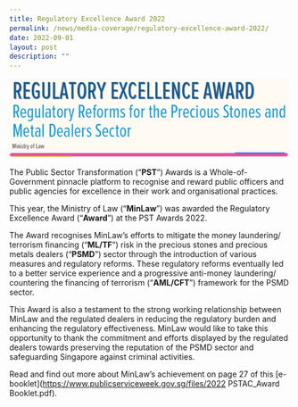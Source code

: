 ```yaml
---
title: Regulatory Excellence Award 2022
permalink: /news/media-coverage/regulatory-excellence-award-2022/
date: 2022-09-01
layout: post
description: ""
---
```

<img src="/images/Regulatory%20Excellence%20Award%202022.png">

The Public Sector Transformation (“**PST**”) Awards is a Whole-of-Government pinnacle platform to recognise and reward public officers and public agencies for excellence in their work and organisational practices.

This year, the Ministry of Law (“**MinLaw**”) was awarded the Regulatory Excellence Award (“**Award**”) at the PST Awards 2022.

The Award recognises MinLaw’s efforts to mitigate the money laundering/ terrorism financing (“**ML/TF**”) risk in the precious stones and precious metals dealers (“**PSMD**”) sector through the introduction of various measures and regulatory reforms. These regulatory reforms eventually led to a better service experience and a progressive anti-money laundering/ countering the financing of terrorism (“**AML/CFT**”) framework for the PSMD sector.

This Award is also a testament to the strong working relationship between MinLaw and the regulated dealers in reducing the regulatory burden and enhancing the regulatory effectiveness. MinLaw would like to take this opportunity to thank the commitment and efforts displayed by the regulated dealers towards preserving the reputation of the PSMD sector and safeguarding Singapore against criminal activities.

Read and find out more about MinLaw’s achievement on page 27 of this [e-booklet](https://www.publicserviceweek.gov.sg/files/2022 PSTAC_Award Booklet.pdf).